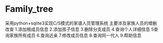 # Family_tree
采用python+sqlite3实现C/S模式的家谱人员管理系统
主要涉及家族人员的增删改查
1.添加根成员信息
2.添加孩子信息
3.删除分支成员
4.查询个人详细信息
5查询家族所有成员
6.查询近亲
7.修改成员信息
8.查询同一代人
9.帮助信息

